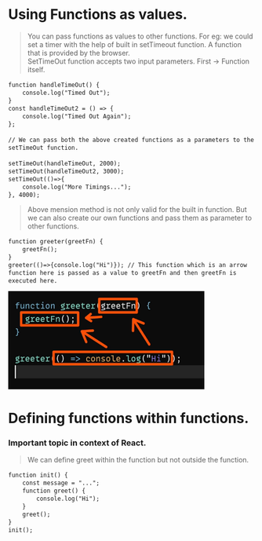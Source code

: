 # Using Functions as values.
> You can pass functions as values to other functions. For eg: we could set a timer with the help of built in setTimeout function. A function that is provided by the browser. <br>
> SetTimeOut function accepts two input parameters. First -> Function itself.

```
function handleTimeOut() {
    console.log("Timed Out");
}
const handleTimeOut2 = () => {
    console.log("Timed Out Again");
};

// We can pass both the above created functions as a parameters to the setTimeOut function.

setTimeOut(handleTimeOut, 2000); 
setTimeOut(handleTimeOut2, 3000);
setTimeOut(()=>{
    console.log("More Timings...");
}, 4000);
```
> Above mension method is not only valid for the built in function. But we can also create our own functions and pass them as parameter to other functions.
```
function greeter(greetFn) {
    greetFn();
}
greeter(()=>{console.log("Hi")}); // This function which is an arrow function here is passed as a value to greetFn and then greetFn is executed here.
```
<img src="./images/Screenshot 2024-06-30 130118.png" alt="alt text" width="400" height="200">

# Defining functions within functions.
### Important topic in context of React.
> We can define greet within the function but not outside the function.
```
function init() {
    const message = "...";
    function greet() {
        console.log("Hi");
    }
    greet();
}
init(); 
```